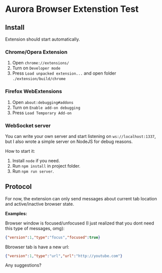 # Aurora Browser Extenstion Test

## Install

Extension should start automatically.

### Chrome/Opera Extension

1. Open `chrome://extensions/`
2. Turn on `Developer mode`
3. Press `Load unpacked extension...` and open folder `./extension/build/chrome`

### Firefox WebExtensions

1. Open `about:debugging#addons`
2. Turn on `Enable add-on debugging`
3. Press `Load Temporary Add-on`

### WebSocket server

You can write your own server and start listening on `ws://localhost:1337`, but I also wrote a simple server on NodeJS for debug reasons.

How to start it:

1. Install `node` if you need.
2. Run `npm install` in project folder.
3. Run `npm run server`.

## Protocol

For now, the extension can only send messages about current tab location and active/inactive browser state.

**Examples:**

Browser window is focused/unfocused (I just realized that you dont need this type of messages, omg):
```json
{"version":1,"type":"focus","focused":true}
```

Bbrowser tab is have a new url:
```json
{"version":1,"type":"url","url":"http://youtube.com"}
```

Any suggestions?
